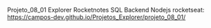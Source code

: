 Projeto_08_01 Explorer Rocketnotes SQL Backend Nodejs rocketseat: https://campos-dev.github.io/Projetos_Explorer/projeto_08_01/
